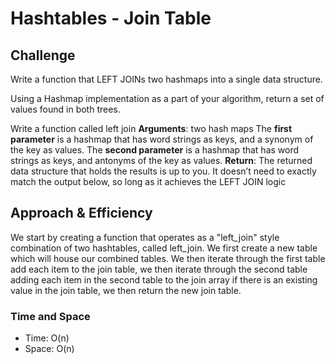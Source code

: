 # Hashtables - Join Table

<!-- Short summary or background information -->


## Challenge
<!-- Description of the challenge -->
Write a function that LEFT JOINs two hashmaps into a single data structure.

Using a Hashmap implementation as a part of your algorithm, return a set of values found in both trees.

Write a function called left join
**Arguments**: two hash maps
The **first parameter** is a hashmap that has word strings as keys, and a synonym of the key as values.
The **second parameter** is a hashmap that has word strings as keys, and antonyms of the key as values.
**Return**: The returned data structure that holds the results is up to you. It doesn’t need to exactly match the output below, so long as it achieves the LEFT JOIN logic


## Approach & Efficiency
<!-- What approach did you take? Why? What is the Big O space/time for this approach? -->

We start by creating a function that operates as a "left_join" style combination of two hashtables, called left_join. We first create a new table which will house our combined tables. We then iterate through the first table add each item to the join table, we then iterate through the second table adding each item in the second table to the join array if there is an existing value in the join table, we then return the new join table.

### Time and Space 
  - Time: O(n) 
  - Space: O(n)


